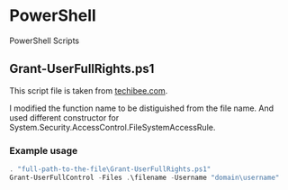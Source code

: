 # PowerShell
PowerShell Scripts

## Grant-UserFullRights.ps1

This script file is taken from [techibee.com](https://techibee.com/powershell/grant-fullcontrol-permission-to-usergroup-on-filefolder-using-powershell/2158).

I modified the function name to be distiguished from the file name. And used different constructor for System.Security.AccessControl.FileSystemAccessRule.

### Example usage

```powershell 
. "full-path-to-the-file\Grant-UserFullRights.ps1"  
Grant-UserFullControl -Files .\filename -Username "domain\username"  
```
